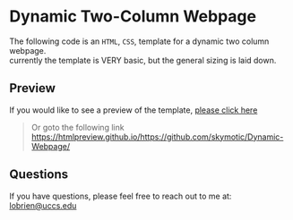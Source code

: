 # Dynamic Two-Column Webpage

The following code is an `HTML`, `CSS`, template for a dynamic two column webpage.  
currently the template is VERY basic, but the general sizing is laid down.

## Preview

If you would like to see a preview of the template, [please click here](https://htmlpreview.github.io/https://github.com/skymotic/Dynamic-Webpage/)  

> Or goto the following link  
> <https://htmlpreview.github.io/https://github.com/skymotic/Dynamic-Webpage/>

## Questions

If you have questions, please feel free to reach out to me at:  
<lobrien@uccs.edu>
